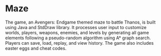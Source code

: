 # Maze
The game, an Avengers: Endgame themed maze to battle Thanos, is built using Java and StdDraw library. It processes user input to customize worlds, players, weapons, enemies, and levels by generating all game elements following a pseudo-random algorithm using A* graph search. Players can save, load, replay, and view history. The game also includes easter eggs and cheat codes.
